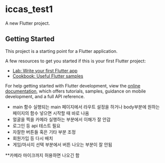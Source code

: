 # iccas_test1

A new Flutter project.

## Getting Started

This project is a starting point for a Flutter application.

A few resources to get you started if this is your first Flutter project:

- [Lab: Write your first Flutter app](https://docs.flutter.dev/get-started/codelab)
- [Cookbook: Useful Flutter samples](https://docs.flutter.dev/cookbook)

For help getting started with Flutter development, view the
[online documentation](https://docs.flutter.dev/), which offers tutorials,
samples, guidance on mobile development, and a full API reference.

 - main 함수 실행되는 main 페이지에서 라우트 설정을 하거나 body부분에 원하는 페이지의 함수 넣으면 시작할 때 바로 나옴
 - 얼굴을 찍을 카메라 실행하는 부분에서 이해가 잘 안감
 - 로그인 등 api 테스트 필요
 - 자잘한 버튼들 혹은 기타 부분 조정
 - 회원가입 등 다시 배치
 - 게임/마사지 선택 부분에서 버튼 나오는 부분이 잘 안됨


 **카메라 마이크까지 허용하면 나오긴 함 